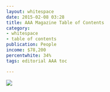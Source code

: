 ```yaml
---
layout: whitespace
date: 2015-02-08 03:28
title: AAA Magazine Table of Contents
category: 
- whitespace 
- table of contents
publication: People
income: $78,200
percentwhite: 34%
tags: editorial AAA toc

---
```



         
<div class="imageContainer col-8"><img src="/img/editscans/AAA_TOC_1-01.png">
            
<div class="overlayContainer col-12">
<object type="image/svg+xml" data="/img/overlays/AAA_TOC_1-01.svg" class="trans"></object>
</div></div>
